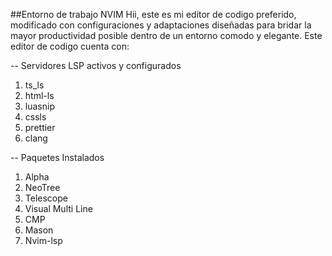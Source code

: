 ##Entorno de trabajo NVIM
Hii, este es mi editor de codigo preferido, modificado con configuraciones y adaptaciones diseñadas para bridar la mayor productividad posible dentro de un entorno comodo y elegante.
Este editor de codigo cuenta con:

-- Servidores LSP activos y configurados
1. ts_ls
2. html-ls
3. luasnip
4. cssls
5. prettier
6. clang

-- Paquetes Instalados
1. Alpha
2. NeoTree
3. Telescope
4. Visual Multi Line
5. CMP
6. Mason
7. Nvim-lsp
